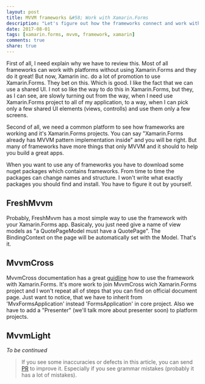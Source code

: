 ```yaml
---
layout: post
title: MVVM frameworks &#58; Work with Xamarin.Forms
description: "Let's figure out how the frameworks connect and work with Xamarin.Forms. (And do they have this opportunity?)"
date: 2017-08-01
tags: [xamarin.forms, mvvm, framework, xamarin]
comments: true
share: true
---
```


First of all, I need explain why we have to review this. Most of all frameworks can work with platforms without using Xamarin.Forms and they do it great! But now, Xamarin inc. do a lot of promotion to use Xamarin.Forms. They bet on this. Which is good. I like the fact that we can use a shared UI. I not so like the way to do this in Xamarin.Forms, but they, as I can see, are slowly turning out from the way, when I need use Xamarin.Forms project to all of my application, to a way, when I can pick only a few shared UI elements (views, controlls) and use them only a few screens.

Second of all, we need a common platform to see how frameworks are working and it's Xamarin.Forms projects. You can say "Xamarin.Forms already has MVVM pattern implementation inside" and you will be right. But many of frameworks have more things that only MVVM and it should to help you build a great apps.

When you want to use any of frameworks you have to download some nuget packages which contains frameworks. From time to time the packages can change names and structure. I won't write what exactly packages you should find and install. You have to figure it out by yourself. 

## FreshMvvm

Probably, FreshMvvm has a most simple way to use the framework with your Xamarin.Forms app. Basicaly, you just need give a name of view models as "a QuotePageModel must have a QuotePage". The BindingContext on the page will be automatically set with the Model. That's it.

## MvvmCross

MvvmCross documentation has a great [guidline](https://www.mvvmcross.com/documentation/platform/xamarin-forms) how to use the framework with Xamarin.Forms. It's more work to join MvvmCross wich Xamarin.Forms project and I won't repeat all of steps that you can find on official document page. Just want to notice, that we have to inherit from 'MvxFormsApplication' instead 'FormsApplication' in core project. Also we have to add a "Presenter" (we'll talk more about presenter soon) to platform projects.

## MvvmLight



*To be continued*

> If you see some inaccuracies or defects in this article, you can send [PR](https://github.com/g0rdan/g0rdan.github.io) to improve it. Especially if you see grammar mistakes (probably it has a lot of mistakes).